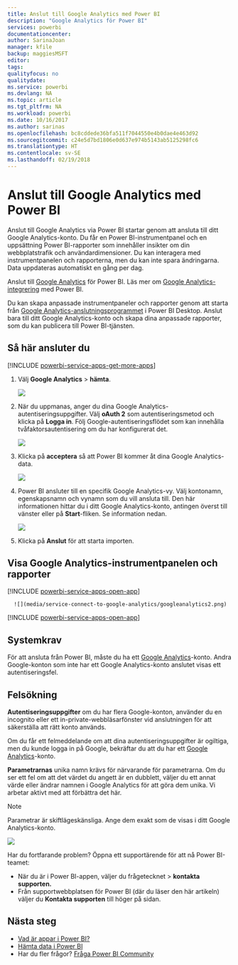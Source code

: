 ```yaml
---
title: Anslut till Google Analytics med Power BI
description: "Google Analytics för Power BI"
services: powerbi
documentationcenter: 
author: SarinaJoan
manager: kfile
backup: maggiesMSFT
editor: 
tags: 
qualityfocus: no
qualitydate: 
ms.service: powerbi
ms.devlang: NA
ms.topic: article
ms.tgt_pltfrm: NA
ms.workload: powerbi
ms.date: 10/16/2017
ms.author: sarinas
ms.openlocfilehash: bc8cddede36bfa511f7044550e4b0dae4e463d92
ms.sourcegitcommit: c24e5d7bd1806e0d637e974b5143ab5125298fc6
ms.translationtype: HT
ms.contentlocale: sv-SE
ms.lasthandoff: 02/19/2018
---
```

# <a name="connect-to-google-analytics-with-power-bi"></a>Anslut till Google Analytics med Power BI
Anslut till Google Analytics via Power BI startar genom att ansluta till ditt Google Analytics-konto. Du får en Power BI-instrumentpanel och en uppsättning Power BI-rapporter som innehåller insikter om din webbplatstrafik och användardimensioner. Du kan interagera med instrumentpanelen och rapporterna, men du kan inte spara ändringarna. Data uppdateras automatiskt en gång per dag.

Anslut till [Google Analytics](https://app.powerbi.com/getdata/services/google-analytics) för Power BI. Läs mer om [Google Analytics-integrering](https://powerbi.microsoft.com/integrations/google-analytics) med Power BI.

Du kan skapa anpassade instrumentpaneler och rapporter genom att starta från [Google Analytics-anslutningsprogrammet](service-google-analytics-connector.md) i Power BI Desktop. Anslut bara till ditt Google Analytics-konto och skapa dina anpassade rapporter, som du kan publicera till Power BI-tjänsten.

## <a name="how-to-connect"></a>Så här ansluter du
[!INCLUDE [powerbi-service-apps-get-more-apps](./includes/powerbi-service-apps-get-more-apps.md)]

1. Välj **Google Analytics** \> **hämta**.
   
   ![](media/service-connect-to-google-analytics/ga.png)
2. När du uppmanas, anger du dina Google Analytics-autentiseringsuppgifter. Välj **oAuth 2** som autentiseringsmetod och klicka på **Logga in**. Följ Google-autentiseringsflödet som kan innehålla tvåfaktorsautentisering om du har konfigurerat det.
   
   ![](media/service-connect-to-google-analytics/creds.png)
3. Klicka på **acceptera** så att Power BI kommer åt dina Google Analytics-data.
   
   ![](media/service-connect-to-google-analytics/googleanalytics.png)
4. Power BI ansluter till en specifik Google Analytics-vy. Välj kontonamn, egenskapsnamn och vynamn som du vill ansluta till. Den här informationen hittar du i ditt Google Analytics-konto, antingen överst till vänster eller på **Start**-fliken. Se information nedan. 
   
   ![](media/service-connect-to-google-analytics/params2.png)
5. Klicka på **Anslut** för att starta importen. 

## <a name="view-the-google-analytics-dashboard-and-reports"></a>Visa Google Analytics-instrumentpanelen och rapporter
[!INCLUDE [powerbi-service-apps-open-app](./includes/powerbi-service-apps-open-app.md)]

      ![](media/service-connect-to-google-analytics/googleanalytics2.png)

[!INCLUDE [powerbi-service-apps-open-app](./includes/powerbi-service-apps-what-now.md)]

## <a name="system-requirements"></a>Systemkrav
För att ansluta från Power BI, måste du ha ett [Google Analytics](https://www.google.com/analytics/)-konto. Andra Google-konton som inte har ett Google Analytics-konto anslutet visas ett autentiseringsfel.

## <a name="troubleshooting"></a>Felsökning
**Autentiseringsuppgifter** om du har flera Google-konton, använder du en incognito eller ett in-private-webbläsarfönster vid anslutningen för att säkerställa att rätt konto används.

Om du får ett felmeddelande om att dina autentiseringsuppgifter är ogiltiga, men du kunde logga in på Google, bekräftar du att du har ett [Google Analytics](https://www.google.com/analytics/)-konto.

**Parametrarnas** unika namn krävs för närvarande för parametrarna. Om du ser ett fel om att det värdet du angett är en dubblett, väljer du ett annat värde eller ändrar namnen i Google Analytics för att göra dem unika. Vi arbetar aktivt med att förbättra det här.

>[!NOTE]
>Parametrar är skiftlägeskänsliga. Ange dem exakt som de visas i ditt Google Analytics-konto.

![](media/service-connect-to-google-analytics/pbi_googleanalytics1.png)

Har du fortfarande problem? Öppna ett supportärende för att nå Power BI-teamet:

* När du är i Power BI-appen, väljer du frågetecknet \> **kontakta supporten.**
* Från supportwebbplatsen för Power BI (där du läser den här artikeln) väljer du **Kontakta supporten** till höger på sidan.

## <a name="next-steps"></a>Nästa steg
* [Vad är appar i Power BI?](service-install-use-apps.md)
* [Hämta data i Power BI](service-get-data.md)
* Har du fler frågor? [Fråga Power BI Community](http://community.powerbi.com/)

